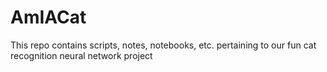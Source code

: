# AmIACat
This repo contains scripts, notes, notebooks, etc. pertaining to our fun cat recognition neural network project
